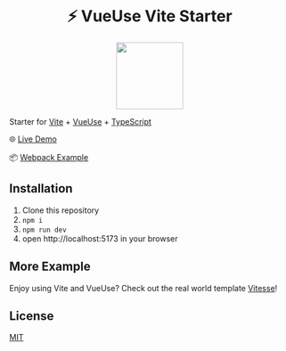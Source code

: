 <h1 align='center'>⚡️ VueUse Vite Starter</h1>

<p align='center'>
<img src='./src/logo.svg' height='120'/>
</p>


Starter for [Vite](https://github.com/vuejs/vite) + [VueUse](https://github.com/vueuse/vueuse) + [TypeScript](https://www.typescriptlang.org/)

🌐 [Live Demo](https://vueuse-vite-starter.netlify.app/)

📦 [Webpack Example](https://github.com/vueuse/vueuse-vue3-example)

## Installation

1. Clone this repository
2. `npm i`
3. `npm run dev`
4. open http://localhost:5173 in your browser

## More Example

Enjoy using Vite and VueUse? Check out the real world template [Vitesse](https://github.com/antfu/vitesse)!

## License

[MIT](http://opensource.org/licenses/MIT)

